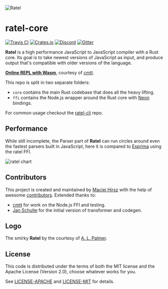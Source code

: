 ![Ratel](http://maciej.codes/things/ratel-400.png)

# ratel-core

[![Travis CI](https://travis-ci.org/ratel-rust/ratel-core.svg)](https://travis-ci.org/ratel-rust/ratel-core)
[![Crates.io](https://img.shields.io/crates/v/ratel.svg)](https://crates.io/crates/ratel)
[![Discord](https://img.shields.io/discord/530727712969588746.svg?logo=discord)](https://discord.gg/5YmRBvu)
[![Gitter](https://img.shields.io/gitter/room/ratel-rust/Lobby.svg?logo=gitter)](https://gitter.im/ratel-rust/Lobby)

**Ratel** is a high performance JavaScript to JavaScript compiler with a Rust core. Its goal is to take newest versions of JavaScript as input, and produce output that's compatible with older versions of the language.

[**Online REPL with Wasm**](http://maciej.codes/ratel-wasm/), courtesy of [cmtt](https://github.com/cmtt).

This repo is split in two separate folders:

- `core` contains the main Rust codebase that does all the heavy lifting.
- `ffi` contains the Node.js wrapper around the Rust core with [Neon](https://neon-bindings.com/) bindings.

For common usage checkout the [ratel-cli](https://github.com/ratel-rust/ratel-cli) repo.

## Performance

While still incomplete, the Parser part of **Ratel** can run circles around even the fastest parsers built in JavaScript, here it is compared to [Esprima](http://esprima.org/) using the ratel FFI.

![ratel chart](https://user-images.githubusercontent.com/787228/46786973-beee0c80-cd36-11e8-989a-62b92d624d38.png)

## Contributors

This project is created and maintained by [Maciej Hirsz](https://github.com/maciejhirsz) with the help of awesome [contributors](https://github.com/ratel-rust/ratel-core/graphs/contributors). Extended thanks to:

- [cmtt](https://github.com/cmtt) for work on the Node.js FFI and testing.
- [Jan Schulte](https://github.com/schultyy) for the initial version of transformer and codegen.

## Logo

The smirky **Ratel** by the courtesy of [A. L. Palmer](https://www.behance.net/alpalmer60b4).

## License

This code is distributed under the terms of both the MIT license
and the Apache License (Version 2.0), choose whatever works for you.

See [LICENSE-APACHE](LICENSE-APACHE) and [LICENSE-MIT](LICENSE-MIT) for details.
